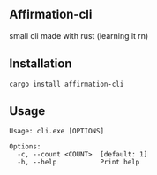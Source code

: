 ## Affirmation-cli
small cli made with rust (learning it rn)

## Installation
```cargo install affirmation-cli```

## Usage
```
Usage: cli.exe [OPTIONS]

Options:
  -c, --count <COUNT>  [default: 1]
  -h, --help           Print help
 ```
